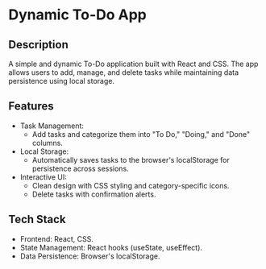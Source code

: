 # Dynamic To-Do App

## Description
A simple and dynamic To-Do application built with React and CSS. The app allows users to add, manage, and delete tasks while maintaining data persistence using local storage.

## Features
- Task Management:
  - Add tasks and categorize them into "To Do," "Doing," and "Done" columns.
- Local Storage:
  - Automatically saves tasks to the browser's localStorage for persistence across sessions.
- Interactive UI:
  - Clean design with CSS styling and category-specific icons.
  - Delete tasks with confirmation alerts.
## Tech Stack
- Frontend: React, CSS.
- State Management: React hooks (useState, useEffect).
- Data Persistence: Browser's localStorage.

